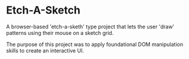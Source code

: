# Etch-A-Sketch
A browser-based 'etch-a-sketh' type project that lets the user 'draw' patterns using their mouse on a sketch grid.

The purpose of this project was to apply foundational DOM manipulation skills to create an interactive UI.
